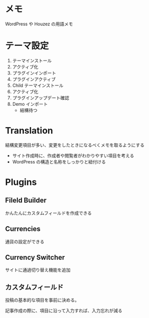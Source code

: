 # メモ

WordPress や Houzez の用語メモ

# テーマ設定


1. テーマインストール
1. アクティブ化
1. プラグインインポート
1. プラグインアクティブ
1. Child テーマインストール
1. アクティブ化
1. プラグインアップデート確認
1. Demo インポート
    - 結構待つ

# Translation

結構変更項目が多い、変更をしたときになるべくメモを取るようにする

- サイト作成時に、作成者や閲覧者がわかりやすい項目を考える
- WordPress の構造と名称をしっかりと紐付ける


# Plugins

## Fileld Builder

かんたんにカスタムフィールドを作成できる

## Currencies

通貨の設定ができる

## Currency Switcher

サイトに通過切り替え機能を追加





## カスタムフィールド

投稿の基本的な項目を事前に決める。

記事作成の際に、項目に沿って入力すれば、入力忘れが減る




